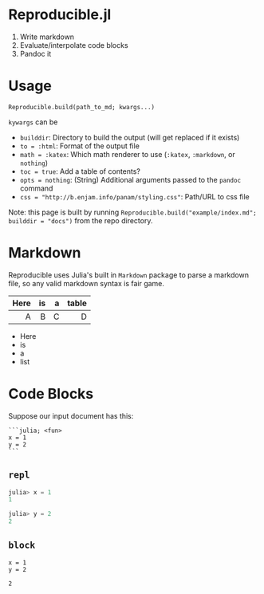# Reproducible.jl

1. Write markdown
2. Evaluate/interpolate code blocks
3. Pandoc it

# Usage

`Reproducible.build(path_to_md; kwargs...)`

`kywargs` can be 

  * `builddir`: Directory to build the output (will get replaced if it exists)
  * `to = :html`: Format of the output file
  * `math = :katex`: Which math renderer to use (`:katex`, `:markdown`, or `nothing`)
  * `toc = true`:  Add a table of contents?
  * `opts = nothing`: (String) Additional arguments passed to the `pandoc` command
  * `css = "http://b.enjam.info/panam/styling.css"`: Path/URL to css file

Note: this page is built by running `Reproducible.build("example/index.md"; builddir = "docs")` from the repo directory.

# Markdown

Reproducible uses Julia's built in `Markdown` package to parse a markdown file, so any  valid markdown syntax is fair game.

| Here |  is |   a | table |
| ----:| ---:| ---:| -----:|
|    A |   B |   C |     D |

  * Here
  * is
  * a
  * list

# Code Blocks

Suppose our input document has this:

````
```julia; <fun>
x = 1 
y = 2
```
````

## `repl`

```julia
julia> x = 1
1

julia> y = 2
2
```

## `block`

```
x = 1
y = 2
```

```
2
```

